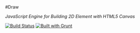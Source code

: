 #Draw

_JavaScript Engine for Building 2D Element with HTML5 Canvas_

[![Build Status](https://travis-ci.org/c37/sparrow-shape.svg?branch=master)](https://travis-ci.org/c37/draw)
[![Built with Grunt](https://cdn.gruntjs.com/builtwith.png)](http://gruntjs.com/)